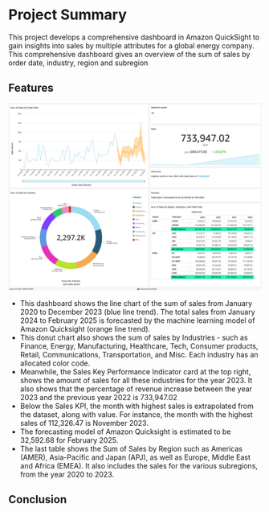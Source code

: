 # Project Summary
This project develops a comprehensive dashboard in Amazon QuickSight to gain insights into sales by multiple attributes for a global energy company. This comprehensive dashboard gives an overview of the sum of sales by order date, industry, region and subregion

## Features 
![Dashboard](https://github.com/TheWiafe/Sales-Analytics-Dashboard-For-Global-Energy-Industry/blob/main/Dashboard.jpg.png)
- This dashboard shows the line chart of the sum of sales from January 2020 to December 2023 (blue line trend). The total sales from January 2024 to February 2025 is forecasted by the machine learning model of Amazon Quicksight (orange line trend). 
- This donut chart also shows the sum of sales by Industries - such as Finance, Energy, Manufacturing, Healthcare, Tech, Consumer products, Retail, Communications, Transportation, and Misc. Each industry has an allocated color code. 
- Meanwhile, the Sales Key Performance Indicator card at the top right, shows the amount of sales for all these industries for the year 2023. It also shows that the percentage of revenue increase between the year 2023 and the previous year 2022 is 733,947.02
- Below the Sales KPI, the month with highest sales is extrapolated from the dataset, along with value. For instance, the month with the highest sales of 112,326.47 is November 2023.
- The forecasting model of Amazon Quicksight is estimated to be 32,592.68 for February 2025.
- The last table shows the Sum of Sales by Region such as Americas (AMER), Asia-Pacific and Japan (APJ), as well as Europe, Middle East and Africa (EMEA). It also includes the sales for the various subregions, from the year 2020 to 2023. 


## Conclusion
